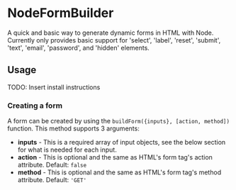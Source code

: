 # NodeFormBuilder
A quick and basic way to generate dynamic forms in HTML with Node.
Currently only provides basic support for 'select', 'label', 'reset', 'submit', 'text', 'email', 'password', and 'hidden' elements.

## Usage

TODO: Insert install instructions

### Creating a form
A form can be created by using the `buildForm({inputs}, [action, method])`
function. This method supports 3 arguments:
+ **inputs** - This is a required array of input objects, see the below section
for what is needed for each input.
+ **action** - This is optional and the same as HTML's form tag's action
attribute. Default: `false`
+ **method** - This is optional and the same as HTML's form tag's method
attribute. Default: `'GET'`

